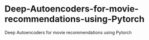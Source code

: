 # Deep-Autoencoders-for-movie-recommendations-using-Pytorch
Deep Autoencoders for movie recommendations using Pytorch
